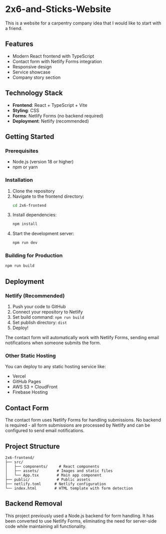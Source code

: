 # 2x6-and-Sticks-Website
This is a website for a carpentry company idea that I would like to start with a friend.

## Features
- Modern React frontend with TypeScript
- Contact form with Netlify Forms integration
- Responsive design
- Service showcase
- Company story section

## Technology Stack
- **Frontend**: React + TypeScript + Vite
- **Styling**: CSS
- **Forms**: Netlify Forms (no backend required)
- **Deployment**: Netlify (recommended)

## Getting Started

### Prerequisites
- Node.js (version 18 or higher)
- npm or yarn

### Installation
1. Clone the repository
2. Navigate to the frontend directory:
   ```bash
   cd 2x6-frontend
   ```
3. Install dependencies:
   ```bash
   npm install
   ```
4. Start the development server:
   ```bash
   npm run dev
   ```

### Building for Production
```bash
npm run build
```

## Deployment

### Netlify (Recommended)
1. Push your code to GitHub
2. Connect your repository to Netlify
3. Set build command: `npm run build`
4. Set publish directory: `dist`
5. Deploy!

The contact form will automatically work with Netlify Forms, sending email notifications when someone submits the form.

### Other Static Hosting
You can deploy to any static hosting service like:
- Vercel
- GitHub Pages
- AWS S3 + CloudFront
- Firebase Hosting

## Contact Form
The contact form uses Netlify Forms for handling submissions. No backend is required - all form submissions are processed by Netlify and can be configured to send email notifications.

## Project Structure
```
2x6-frontend/
├── src/
│   ├── components/     # React components
│   ├── assets/        # Images and static files
│   └── App.tsx        # Main app component
├── public/            # Public assets
├── netlify.toml      # Netlify configuration
└── index.html        # HTML template with form detection
```

## Backend Removal
This project previously used a Node.js backend for form handling. It has been converted to use Netlify Forms, eliminating the need for server-side code while maintaining all functionality. 
